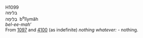 <body>
  <p>H1099<br>  בּלימה  <br> בְּלִימָה  ‎  b<sup>e</sup>lı̂ymâh  <br><i>bel-ee-mah‘ </i><br>From <a href="h1097.htm">1097</a> and <a href="h4100.htm">4100</a>  (as indefinite) <i>nothing</i> <i>whatever: - </i>nothing.<br></p>
 </body>